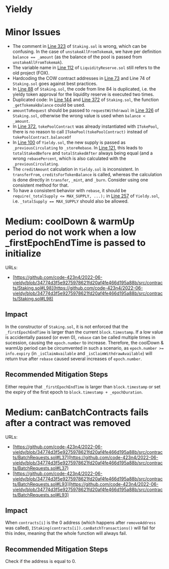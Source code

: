 # Yieldy

# Minor Issues


- The comment in [Line 323](https://github.com/code-423n4/2022-06-yieldy/blob/34774d3f5e9275978621fd20af4fe466d195a88b/src/contracts/Staking.sol#L323) of `Staking.sol` is wrong, which can be confusing. In the case of `unstakeAllFromTokemak`, we have per definition `balance == _amount` (as the balance of the pool is passed from `unstakeAllFromTokemak`).
- The variable name in [Line 112](https://github.com/code-423n4/2022-06-yieldy/blob/34774d3f5e9275978621fd20af4fe466d195a88b/src/contracts/LiquidityReserve.sol#L112) of `LiquidityReserve.sol` still refers to the old project (FOX).
- Hardcoding the COW contract addresses in [Line 73](https://github.com/code-423n4/2022-06-yieldy/blob/34774d3f5e9275978621fd20af4fe466d195a88b/src/contracts/Staking.sol#L73) and Line 74 of `Staking.sol` goes against best practices.
- In [Line 88](https://github.com/code-423n4/2022-06-yieldy/blob/34774d3f5e9275978621fd20af4fe466d195a88b/src/contracts/Staking.sol#L88) of `Staking.sol`, the code from line 84 is duplicated, i.e. the yieldy token approval for the liquidity reserve is executed two times.
- Duplicated code: In [Line 144](https://github.com/code-423n4/2022-06-yieldy/blob/34774d3f5e9275978621fd20af4fe466d195a88b/src/contracts/Staking.sol#L144) and [Line 372](https://github.com/code-423n4/2022-06-yieldy/blob/34774d3f5e9275978621fd20af4fe466d195a88b/src/contracts/Staking.sol#L372) of `Staking.sol`, the function `_getTokemakBalance` could be used.
- `amountToRequest` should be passed to `requestWithdrawal` in [Line 326](https://github.com/code-423n4/2022-06-yieldy/blob/34774d3f5e9275978621fd20af4fe466d195a88b/src/contracts/Staking.sol#L326) of `Staking.sol`, otherwise the wrong value is used when `balance < _amount`.
- In [Line 372](https://github.com/code-423n4/2022-06-yieldy/blob/34774d3f5e9275978621fd20af4fe466d195a88b/src/contracts/Staking.sol#L372), `tokePoolContract` was already instantiated with `ITokePool`, there is no reason to call `ITokePool(tokePoolContract)` instead of `tokePoolContract.balanceOf`
- In [Line 100](https://github.com/code-423n4/2022-06-yieldy/blob/8400e637d9259b7917bde259a5a2fbbeb5946d45/src/contracts/Yieldy.sol#L100) of `Yieldy.sol`, the new supply is passed as `_previousCirculating` to `_storeRebase`. In [Line 121](https://github.com/code-423n4/2022-06-yieldy/blob/8400e637d9259b7917bde259a5a2fbbeb5946d45/src/contracts/Yieldy.sol#L121), this leads to `totalStakedBefore` and `totalStakedAfter` always being equal (and a wrong `rebasePercent`, which is also calculated with the `_previousCirculating`.
- The `creditAmount` calculation in `Yieldy.sol` is inconsistent. In `transferFrom`, `creditsForTokenBalance` is called, whereas the calculation is done directly in `transfer`, `_mint`, and `_burn`. Consider using one consistent method for that.
- To have a consistent behavior with `rebase`, it should be `require(_totalSupply <= MAX_SUPPLY, ...);` in [Line 257](https://github.com/code-423n4/2022-06-yieldy/blob/8400e637d9259b7917bde259a5a2fbbeb5946d45/src/contracts/Yieldy.sol#L257) of `Yieldy.sol`, i.e. `_totalSupply == MAX_SUPPLY` should also be allowed.


# Medium: coolDown & warmUp period do not work when a low _firstEpochEndTime is passed to initialize

URLs:

- [https://github.com/code-423n4/2022-06-yieldy/blob/34774d3f5e9275978621fd20af4fe466d195a88b/src/contracts/Staking.sol#L98](https://github.com/code-423n4/2022-06-yieldy/blob/34774d3f5e9275978621fd20af4fe466d195a88b/src/contracts/Staking.sol#L98)


## Impact
In the constructor of `Staking.sol`, it is not enforced that the `_firstEpochEndTime` is larger than the current `block.timestamp`. If a low value is accidentally passed (or even 0), `rebase` can be called multiple times in sucession, causing the `epoch.number` to increase. Therefore, the coolDown & warmUp period can be circumvented in such a scenario, as `epoch.number >= info.expiry` (in `_isClaimAvailable` and `_isClaimWithdrawAvailable`) will return true after `rebase` caused several increases of `epoch.number`.

## Recommended Mitigation Steps
Either require that `_firstEpochEndTime` is larger than `block.timestamp` or set the expiry of the first epoch to `block.timestamp + _epochDuration`.


# Medium: canBatchContracts fails after a contract was removed

URLs:

- [https://github.com/code-423n4/2022-06-yieldy/blob/34774d3f5e9275978621fd20af4fe466d195a88b/src/contracts/BatchRequests.sol#L37](https://github.com/code-423n4/2022-06-yieldy/blob/34774d3f5e9275978621fd20af4fe466d195a88b/src/contracts/BatchRequests.sol#L37)
- [https://github.com/code-423n4/2022-06-yieldy/blob/34774d3f5e9275978621fd20af4fe466d195a88b/src/contracts/BatchRequests.sol#L93](https://github.com/code-423n4/2022-06-yieldy/blob/34774d3f5e9275978621fd20af4fe466d195a88b/src/contracts/BatchRequests.sol#L93)


## Impact
When `contracts[i]` is the 0 address (which happens after `removeAddress` was called), `IStaking(contracts[i]).canBatchTransactions()` will fail for this index, meaning that the whole function will always fail. 

## Recommended Mitigation Steps
Check if the address is equal to 0.

